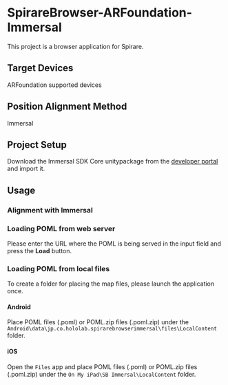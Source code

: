 # SpirareBrowser-ARFoundation-Immersal

This project is a browser application for Spirare.

## Target Devices

ARFoundation supported devices

## Position Alignment Method

Immersal

## Project Setup

Download the Immersal SDK Core unitypackage from the [developer portal](https://developers.immersal.com) and import it.

## Usage

### Alignment with Immersal

### Loading POML from web server

Please enter the URL where the POML is being served in the input field and press the **Load** button.

### Loading POML from local files

To create a folder for placing the map files, please launch the application once.

#### Android

Place POML files (.poml) or POML.zip files (.poml.zip) under the `Android\data\jp.co.hololab.spirarebrowserimmersal\files\LocalContent` folder.

#### iOS

Open the `Files` app and place POML files (.poml) or POML.zip files (.poml.zip) under the `On My iPad\SB Immersal\LocalContent` folder.
